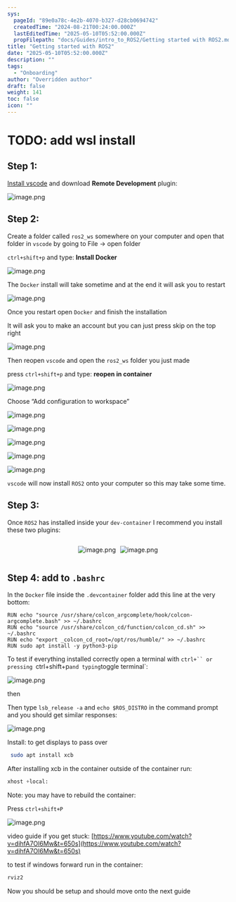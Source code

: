 ```yaml
---
sys:
  pageId: "89e0a78c-4e2b-4070-b327-d28cb0694742"
  createdTime: "2024-08-21T00:24:00.000Z"
  lastEditedTime: "2025-05-10T05:52:00.000Z"
  propFilepath: "docs/Guides/intro_to_ROS2/Getting started with ROS2.md"
title: "Getting started with ROS2"
date: "2025-05-10T05:52:00.000Z"
description: ""
tags:
  - "Onboarding"
author: "Overridden author"
draft: false
weight: 141
toc: false
icon: ""
---
```


# TODO: add wsl install

## Step 1:

[Install vscode](https://code.visualstudio.com/download) and download **Remote Development** plugin:

![image.png](https://prod-files-secure.s3.us-west-2.amazonaws.com/d518164a-d88e-44d1-a4ee-3adb3bd8bce0/efb52993-1881-4a40-b95e-6f020334f022/image.png?X-Amz-Algorithm=AWS4-HMAC-SHA256&X-Amz-Content-Sha256=UNSIGNED-PAYLOAD&X-Amz-Credential=ASIAZI2LB466RKVVVW5F%2F20250609%2Fus-west-2%2Fs3%2Faws4_request&X-Amz-Date=20250609T024452Z&X-Amz-Expires=3600&X-Amz-Security-Token=IQoJb3JpZ2luX2VjEML%2F%2F%2F%2F%2F%2F%2F%2F%2F%2FwEaCXVzLXdlc3QtMiJHMEUCIQDldsIBMr9TRj%2BpZommTh0a%2BkuVnL2vOe%2BVoOUqBZuaiQIgRYDemR3BDDwm978EYXm6Q1KbS9k5skdxaTmh7buYAH4qiAQImv%2F%2F%2F%2F%2F%2F%2F%2F%2F%2FARAAGgw2Mzc0MjMxODM4MDUiDEumKNL9Lar1vFqOlyrcA%2BjukhQtms75JfLZuZuRXZnYCIW0Wi0xClSdAiAJbYbHFBnD7DdR6Gc41yc2LU3iYfHdDz%2F9vOw09RI12IDuA4wyw%2FzOJJT5WN0x8gWuupByJCtg9kpe5WrHryhBRy4S8sy7WJECxeHscMtHechDdaLpUb9ZxU5uPxapl0kKMoFc6COkgBQEpw5mqLr60dEfhtP7b9TWXXGUhozSndwwRFy61L2girL%2F25R88p87TVwFUcd3DZfAeGi2wBj4qBUnxK%2BN3d%2BACm%2BKyNkyQDP3Sa7dtqn6en2qLPUQ%2FKb9hlllbchW8BnYTPbhOT2e2EtAGxCrm19UTifVZNStp%2FK3J5AsVkv29tVS1MHA0IioLDwehx6LfgZH%2FrVy4Bl3NSwtmcN%2Fn5BbcdGGvMsk4ppg2CCrXO24LtiIC7b6VOhjhdWpJES4sdXgAWNw%2B6f0b9T4jtMPdWkHQP971BdwdmbbJLfI5cME6zxF38F0sQnyoIq%2BAmU4terNSPGwFy9SJmXBgA8tTcg6UHMoTn85NXhip9p1ki8h73%2Fe%2BPac0xW9nhd04fBIwRoH86gsexW5HLrMnsXXlrWoTv4u80SLJGyDWqCVB7FbtutpTfm56Pq2zCrReCv5ByMU7dZ%2BVqlsMO3tmMIGOqUBZc1Atrgx8O40iuHfWuCXVXXTHALmaosPK9oqoKgPVfrhQkdpRFB3D3KLWqrvGffiyvxT6OyKmzqTceOfWkdk2i%2F7tnAQH4wI73EOZJPwIVikqvtGS7d5aA1FlC86nllk1kwFMwgZrWBKi1EnonMpJrt4wrgwkQ%2FdEgTz0lO3qMthM5jAM0XweIUwLPCI0D%2BIZKZd7toR1YUk5XqORgy4rOnBQLy%2F&X-Amz-Signature=368a7ab9bca68244dd14a8d78ad7cb1cbeca8c768cc3ed3e00219f60fd5a6dde&X-Amz-SignedHeaders=host&x-id=GetObject)

## Step 2:

Create a folder called `ros2_ws` somewhere on your computer and open that folder in `vscode` by going to File → open folder 

`ctrl+shift+p` and type: **Install Docker**

![image.png](https://prod-files-secure.s3.us-west-2.amazonaws.com/d518164a-d88e-44d1-a4ee-3adb3bd8bce0/2269dc0e-1cd5-47ff-bceb-c04ad9b2eab0/image.png?X-Amz-Algorithm=AWS4-HMAC-SHA256&X-Amz-Content-Sha256=UNSIGNED-PAYLOAD&X-Amz-Credential=ASIAZI2LB466RKVVVW5F%2F20250609%2Fus-west-2%2Fs3%2Faws4_request&X-Amz-Date=20250609T024451Z&X-Amz-Expires=3600&X-Amz-Security-Token=IQoJb3JpZ2luX2VjEML%2F%2F%2F%2F%2F%2F%2F%2F%2F%2FwEaCXVzLXdlc3QtMiJHMEUCIQDldsIBMr9TRj%2BpZommTh0a%2BkuVnL2vOe%2BVoOUqBZuaiQIgRYDemR3BDDwm978EYXm6Q1KbS9k5skdxaTmh7buYAH4qiAQImv%2F%2F%2F%2F%2F%2F%2F%2F%2F%2FARAAGgw2Mzc0MjMxODM4MDUiDEumKNL9Lar1vFqOlyrcA%2BjukhQtms75JfLZuZuRXZnYCIW0Wi0xClSdAiAJbYbHFBnD7DdR6Gc41yc2LU3iYfHdDz%2F9vOw09RI12IDuA4wyw%2FzOJJT5WN0x8gWuupByJCtg9kpe5WrHryhBRy4S8sy7WJECxeHscMtHechDdaLpUb9ZxU5uPxapl0kKMoFc6COkgBQEpw5mqLr60dEfhtP7b9TWXXGUhozSndwwRFy61L2girL%2F25R88p87TVwFUcd3DZfAeGi2wBj4qBUnxK%2BN3d%2BACm%2BKyNkyQDP3Sa7dtqn6en2qLPUQ%2FKb9hlllbchW8BnYTPbhOT2e2EtAGxCrm19UTifVZNStp%2FK3J5AsVkv29tVS1MHA0IioLDwehx6LfgZH%2FrVy4Bl3NSwtmcN%2Fn5BbcdGGvMsk4ppg2CCrXO24LtiIC7b6VOhjhdWpJES4sdXgAWNw%2B6f0b9T4jtMPdWkHQP971BdwdmbbJLfI5cME6zxF38F0sQnyoIq%2BAmU4terNSPGwFy9SJmXBgA8tTcg6UHMoTn85NXhip9p1ki8h73%2Fe%2BPac0xW9nhd04fBIwRoH86gsexW5HLrMnsXXlrWoTv4u80SLJGyDWqCVB7FbtutpTfm56Pq2zCrReCv5ByMU7dZ%2BVqlsMO3tmMIGOqUBZc1Atrgx8O40iuHfWuCXVXXTHALmaosPK9oqoKgPVfrhQkdpRFB3D3KLWqrvGffiyvxT6OyKmzqTceOfWkdk2i%2F7tnAQH4wI73EOZJPwIVikqvtGS7d5aA1FlC86nllk1kwFMwgZrWBKi1EnonMpJrt4wrgwkQ%2FdEgTz0lO3qMthM5jAM0XweIUwLPCI0D%2BIZKZd7toR1YUk5XqORgy4rOnBQLy%2F&X-Amz-Signature=ef667a8405d5bc770842ad79004dd14a9e405dfb546155a0d818fdf785392923&X-Amz-SignedHeaders=host&x-id=GetObject)

The `Docker` install will take sometime and at the end it will ask you to restart

![image.png](https://prod-files-secure.s3.us-west-2.amazonaws.com/d518164a-d88e-44d1-a4ee-3adb3bd8bce0/ed233f78-be33-4b1f-b89c-9c346c0e961e/image.png?X-Amz-Algorithm=AWS4-HMAC-SHA256&X-Amz-Content-Sha256=UNSIGNED-PAYLOAD&X-Amz-Credential=ASIAZI2LB466RKVVVW5F%2F20250609%2Fus-west-2%2Fs3%2Faws4_request&X-Amz-Date=20250609T024451Z&X-Amz-Expires=3600&X-Amz-Security-Token=IQoJb3JpZ2luX2VjEML%2F%2F%2F%2F%2F%2F%2F%2F%2F%2FwEaCXVzLXdlc3QtMiJHMEUCIQDldsIBMr9TRj%2BpZommTh0a%2BkuVnL2vOe%2BVoOUqBZuaiQIgRYDemR3BDDwm978EYXm6Q1KbS9k5skdxaTmh7buYAH4qiAQImv%2F%2F%2F%2F%2F%2F%2F%2F%2F%2FARAAGgw2Mzc0MjMxODM4MDUiDEumKNL9Lar1vFqOlyrcA%2BjukhQtms75JfLZuZuRXZnYCIW0Wi0xClSdAiAJbYbHFBnD7DdR6Gc41yc2LU3iYfHdDz%2F9vOw09RI12IDuA4wyw%2FzOJJT5WN0x8gWuupByJCtg9kpe5WrHryhBRy4S8sy7WJECxeHscMtHechDdaLpUb9ZxU5uPxapl0kKMoFc6COkgBQEpw5mqLr60dEfhtP7b9TWXXGUhozSndwwRFy61L2girL%2F25R88p87TVwFUcd3DZfAeGi2wBj4qBUnxK%2BN3d%2BACm%2BKyNkyQDP3Sa7dtqn6en2qLPUQ%2FKb9hlllbchW8BnYTPbhOT2e2EtAGxCrm19UTifVZNStp%2FK3J5AsVkv29tVS1MHA0IioLDwehx6LfgZH%2FrVy4Bl3NSwtmcN%2Fn5BbcdGGvMsk4ppg2CCrXO24LtiIC7b6VOhjhdWpJES4sdXgAWNw%2B6f0b9T4jtMPdWkHQP971BdwdmbbJLfI5cME6zxF38F0sQnyoIq%2BAmU4terNSPGwFy9SJmXBgA8tTcg6UHMoTn85NXhip9p1ki8h73%2Fe%2BPac0xW9nhd04fBIwRoH86gsexW5HLrMnsXXlrWoTv4u80SLJGyDWqCVB7FbtutpTfm56Pq2zCrReCv5ByMU7dZ%2BVqlsMO3tmMIGOqUBZc1Atrgx8O40iuHfWuCXVXXTHALmaosPK9oqoKgPVfrhQkdpRFB3D3KLWqrvGffiyvxT6OyKmzqTceOfWkdk2i%2F7tnAQH4wI73EOZJPwIVikqvtGS7d5aA1FlC86nllk1kwFMwgZrWBKi1EnonMpJrt4wrgwkQ%2FdEgTz0lO3qMthM5jAM0XweIUwLPCI0D%2BIZKZd7toR1YUk5XqORgy4rOnBQLy%2F&X-Amz-Signature=e0028fd91e18a7bd149a02ac73aae65073848785e578a237eadc699697d5973b&X-Amz-SignedHeaders=host&x-id=GetObject)

Once you restart open `Docker` and finish the installation

It will ask you to make an account but you can just press skip on the top right

![image.png](https://prod-files-secure.s3.us-west-2.amazonaws.com/d518164a-d88e-44d1-a4ee-3adb3bd8bce0/21010ad9-1659-4fd9-9f59-9932a09b2a3d/image.png?X-Amz-Algorithm=AWS4-HMAC-SHA256&X-Amz-Content-Sha256=UNSIGNED-PAYLOAD&X-Amz-Credential=ASIAZI2LB466RKVVVW5F%2F20250609%2Fus-west-2%2Fs3%2Faws4_request&X-Amz-Date=20250609T024451Z&X-Amz-Expires=3600&X-Amz-Security-Token=IQoJb3JpZ2luX2VjEML%2F%2F%2F%2F%2F%2F%2F%2F%2F%2FwEaCXVzLXdlc3QtMiJHMEUCIQDldsIBMr9TRj%2BpZommTh0a%2BkuVnL2vOe%2BVoOUqBZuaiQIgRYDemR3BDDwm978EYXm6Q1KbS9k5skdxaTmh7buYAH4qiAQImv%2F%2F%2F%2F%2F%2F%2F%2F%2F%2FARAAGgw2Mzc0MjMxODM4MDUiDEumKNL9Lar1vFqOlyrcA%2BjukhQtms75JfLZuZuRXZnYCIW0Wi0xClSdAiAJbYbHFBnD7DdR6Gc41yc2LU3iYfHdDz%2F9vOw09RI12IDuA4wyw%2FzOJJT5WN0x8gWuupByJCtg9kpe5WrHryhBRy4S8sy7WJECxeHscMtHechDdaLpUb9ZxU5uPxapl0kKMoFc6COkgBQEpw5mqLr60dEfhtP7b9TWXXGUhozSndwwRFy61L2girL%2F25R88p87TVwFUcd3DZfAeGi2wBj4qBUnxK%2BN3d%2BACm%2BKyNkyQDP3Sa7dtqn6en2qLPUQ%2FKb9hlllbchW8BnYTPbhOT2e2EtAGxCrm19UTifVZNStp%2FK3J5AsVkv29tVS1MHA0IioLDwehx6LfgZH%2FrVy4Bl3NSwtmcN%2Fn5BbcdGGvMsk4ppg2CCrXO24LtiIC7b6VOhjhdWpJES4sdXgAWNw%2B6f0b9T4jtMPdWkHQP971BdwdmbbJLfI5cME6zxF38F0sQnyoIq%2BAmU4terNSPGwFy9SJmXBgA8tTcg6UHMoTn85NXhip9p1ki8h73%2Fe%2BPac0xW9nhd04fBIwRoH86gsexW5HLrMnsXXlrWoTv4u80SLJGyDWqCVB7FbtutpTfm56Pq2zCrReCv5ByMU7dZ%2BVqlsMO3tmMIGOqUBZc1Atrgx8O40iuHfWuCXVXXTHALmaosPK9oqoKgPVfrhQkdpRFB3D3KLWqrvGffiyvxT6OyKmzqTceOfWkdk2i%2F7tnAQH4wI73EOZJPwIVikqvtGS7d5aA1FlC86nllk1kwFMwgZrWBKi1EnonMpJrt4wrgwkQ%2FdEgTz0lO3qMthM5jAM0XweIUwLPCI0D%2BIZKZd7toR1YUk5XqORgy4rOnBQLy%2F&X-Amz-Signature=3ace4ae600ab9cc68f9fc9a232859add524ea0f4351c00fe04ce6101004b2b06&X-Amz-SignedHeaders=host&x-id=GetObject)

Then reopen `vscode` and open the `ros2_ws` folder you just made

press `ctrl+shift+p` and type: **reopen in container**

![image.png](https://prod-files-secure.s3.us-west-2.amazonaws.com/d518164a-d88e-44d1-a4ee-3adb3bd8bce0/4e93b8c2-41ad-488c-8095-c74205196118/image.png?X-Amz-Algorithm=AWS4-HMAC-SHA256&X-Amz-Content-Sha256=UNSIGNED-PAYLOAD&X-Amz-Credential=ASIAZI2LB466RKVVVW5F%2F20250609%2Fus-west-2%2Fs3%2Faws4_request&X-Amz-Date=20250609T024451Z&X-Amz-Expires=3600&X-Amz-Security-Token=IQoJb3JpZ2luX2VjEML%2F%2F%2F%2F%2F%2F%2F%2F%2F%2FwEaCXVzLXdlc3QtMiJHMEUCIQDldsIBMr9TRj%2BpZommTh0a%2BkuVnL2vOe%2BVoOUqBZuaiQIgRYDemR3BDDwm978EYXm6Q1KbS9k5skdxaTmh7buYAH4qiAQImv%2F%2F%2F%2F%2F%2F%2F%2F%2F%2FARAAGgw2Mzc0MjMxODM4MDUiDEumKNL9Lar1vFqOlyrcA%2BjukhQtms75JfLZuZuRXZnYCIW0Wi0xClSdAiAJbYbHFBnD7DdR6Gc41yc2LU3iYfHdDz%2F9vOw09RI12IDuA4wyw%2FzOJJT5WN0x8gWuupByJCtg9kpe5WrHryhBRy4S8sy7WJECxeHscMtHechDdaLpUb9ZxU5uPxapl0kKMoFc6COkgBQEpw5mqLr60dEfhtP7b9TWXXGUhozSndwwRFy61L2girL%2F25R88p87TVwFUcd3DZfAeGi2wBj4qBUnxK%2BN3d%2BACm%2BKyNkyQDP3Sa7dtqn6en2qLPUQ%2FKb9hlllbchW8BnYTPbhOT2e2EtAGxCrm19UTifVZNStp%2FK3J5AsVkv29tVS1MHA0IioLDwehx6LfgZH%2FrVy4Bl3NSwtmcN%2Fn5BbcdGGvMsk4ppg2CCrXO24LtiIC7b6VOhjhdWpJES4sdXgAWNw%2B6f0b9T4jtMPdWkHQP971BdwdmbbJLfI5cME6zxF38F0sQnyoIq%2BAmU4terNSPGwFy9SJmXBgA8tTcg6UHMoTn85NXhip9p1ki8h73%2Fe%2BPac0xW9nhd04fBIwRoH86gsexW5HLrMnsXXlrWoTv4u80SLJGyDWqCVB7FbtutpTfm56Pq2zCrReCv5ByMU7dZ%2BVqlsMO3tmMIGOqUBZc1Atrgx8O40iuHfWuCXVXXTHALmaosPK9oqoKgPVfrhQkdpRFB3D3KLWqrvGffiyvxT6OyKmzqTceOfWkdk2i%2F7tnAQH4wI73EOZJPwIVikqvtGS7d5aA1FlC86nllk1kwFMwgZrWBKi1EnonMpJrt4wrgwkQ%2FdEgTz0lO3qMthM5jAM0XweIUwLPCI0D%2BIZKZd7toR1YUk5XqORgy4rOnBQLy%2F&X-Amz-Signature=31ec4831694408b3de6c8ac34a7db1dd521dcf2fdd33f991cc7f56c17ae27c01&X-Amz-SignedHeaders=host&x-id=GetObject)

Choose “Add configuration to workspace”

![image.png](https://prod-files-secure.s3.us-west-2.amazonaws.com/d518164a-d88e-44d1-a4ee-3adb3bd8bce0/9560b282-5060-4989-ba37-97e7b2c22476/image.png?X-Amz-Algorithm=AWS4-HMAC-SHA256&X-Amz-Content-Sha256=UNSIGNED-PAYLOAD&X-Amz-Credential=ASIAZI2LB466RKVVVW5F%2F20250609%2Fus-west-2%2Fs3%2Faws4_request&X-Amz-Date=20250609T024451Z&X-Amz-Expires=3600&X-Amz-Security-Token=IQoJb3JpZ2luX2VjEML%2F%2F%2F%2F%2F%2F%2F%2F%2F%2FwEaCXVzLXdlc3QtMiJHMEUCIQDldsIBMr9TRj%2BpZommTh0a%2BkuVnL2vOe%2BVoOUqBZuaiQIgRYDemR3BDDwm978EYXm6Q1KbS9k5skdxaTmh7buYAH4qiAQImv%2F%2F%2F%2F%2F%2F%2F%2F%2F%2FARAAGgw2Mzc0MjMxODM4MDUiDEumKNL9Lar1vFqOlyrcA%2BjukhQtms75JfLZuZuRXZnYCIW0Wi0xClSdAiAJbYbHFBnD7DdR6Gc41yc2LU3iYfHdDz%2F9vOw09RI12IDuA4wyw%2FzOJJT5WN0x8gWuupByJCtg9kpe5WrHryhBRy4S8sy7WJECxeHscMtHechDdaLpUb9ZxU5uPxapl0kKMoFc6COkgBQEpw5mqLr60dEfhtP7b9TWXXGUhozSndwwRFy61L2girL%2F25R88p87TVwFUcd3DZfAeGi2wBj4qBUnxK%2BN3d%2BACm%2BKyNkyQDP3Sa7dtqn6en2qLPUQ%2FKb9hlllbchW8BnYTPbhOT2e2EtAGxCrm19UTifVZNStp%2FK3J5AsVkv29tVS1MHA0IioLDwehx6LfgZH%2FrVy4Bl3NSwtmcN%2Fn5BbcdGGvMsk4ppg2CCrXO24LtiIC7b6VOhjhdWpJES4sdXgAWNw%2B6f0b9T4jtMPdWkHQP971BdwdmbbJLfI5cME6zxF38F0sQnyoIq%2BAmU4terNSPGwFy9SJmXBgA8tTcg6UHMoTn85NXhip9p1ki8h73%2Fe%2BPac0xW9nhd04fBIwRoH86gsexW5HLrMnsXXlrWoTv4u80SLJGyDWqCVB7FbtutpTfm56Pq2zCrReCv5ByMU7dZ%2BVqlsMO3tmMIGOqUBZc1Atrgx8O40iuHfWuCXVXXTHALmaosPK9oqoKgPVfrhQkdpRFB3D3KLWqrvGffiyvxT6OyKmzqTceOfWkdk2i%2F7tnAQH4wI73EOZJPwIVikqvtGS7d5aA1FlC86nllk1kwFMwgZrWBKi1EnonMpJrt4wrgwkQ%2FdEgTz0lO3qMthM5jAM0XweIUwLPCI0D%2BIZKZd7toR1YUk5XqORgy4rOnBQLy%2F&X-Amz-Signature=b384330315050f8dc5b36233b37876db8d15383371960b0aec225ad2e9fdc7e2&X-Amz-SignedHeaders=host&x-id=GetObject)

![image.png](https://prod-files-secure.s3.us-west-2.amazonaws.com/d518164a-d88e-44d1-a4ee-3adb3bd8bce0/2ee63f81-886b-48e8-a553-dc6e5eac99e4/image.png?X-Amz-Algorithm=AWS4-HMAC-SHA256&X-Amz-Content-Sha256=UNSIGNED-PAYLOAD&X-Amz-Credential=ASIAZI2LB466RKVVVW5F%2F20250609%2Fus-west-2%2Fs3%2Faws4_request&X-Amz-Date=20250609T024452Z&X-Amz-Expires=3600&X-Amz-Security-Token=IQoJb3JpZ2luX2VjEML%2F%2F%2F%2F%2F%2F%2F%2F%2F%2FwEaCXVzLXdlc3QtMiJHMEUCIQDldsIBMr9TRj%2BpZommTh0a%2BkuVnL2vOe%2BVoOUqBZuaiQIgRYDemR3BDDwm978EYXm6Q1KbS9k5skdxaTmh7buYAH4qiAQImv%2F%2F%2F%2F%2F%2F%2F%2F%2F%2FARAAGgw2Mzc0MjMxODM4MDUiDEumKNL9Lar1vFqOlyrcA%2BjukhQtms75JfLZuZuRXZnYCIW0Wi0xClSdAiAJbYbHFBnD7DdR6Gc41yc2LU3iYfHdDz%2F9vOw09RI12IDuA4wyw%2FzOJJT5WN0x8gWuupByJCtg9kpe5WrHryhBRy4S8sy7WJECxeHscMtHechDdaLpUb9ZxU5uPxapl0kKMoFc6COkgBQEpw5mqLr60dEfhtP7b9TWXXGUhozSndwwRFy61L2girL%2F25R88p87TVwFUcd3DZfAeGi2wBj4qBUnxK%2BN3d%2BACm%2BKyNkyQDP3Sa7dtqn6en2qLPUQ%2FKb9hlllbchW8BnYTPbhOT2e2EtAGxCrm19UTifVZNStp%2FK3J5AsVkv29tVS1MHA0IioLDwehx6LfgZH%2FrVy4Bl3NSwtmcN%2Fn5BbcdGGvMsk4ppg2CCrXO24LtiIC7b6VOhjhdWpJES4sdXgAWNw%2B6f0b9T4jtMPdWkHQP971BdwdmbbJLfI5cME6zxF38F0sQnyoIq%2BAmU4terNSPGwFy9SJmXBgA8tTcg6UHMoTn85NXhip9p1ki8h73%2Fe%2BPac0xW9nhd04fBIwRoH86gsexW5HLrMnsXXlrWoTv4u80SLJGyDWqCVB7FbtutpTfm56Pq2zCrReCv5ByMU7dZ%2BVqlsMO3tmMIGOqUBZc1Atrgx8O40iuHfWuCXVXXTHALmaosPK9oqoKgPVfrhQkdpRFB3D3KLWqrvGffiyvxT6OyKmzqTceOfWkdk2i%2F7tnAQH4wI73EOZJPwIVikqvtGS7d5aA1FlC86nllk1kwFMwgZrWBKi1EnonMpJrt4wrgwkQ%2FdEgTz0lO3qMthM5jAM0XweIUwLPCI0D%2BIZKZd7toR1YUk5XqORgy4rOnBQLy%2F&X-Amz-Signature=804c65787690c6b2a0ca3f8bfb31c009f6d02e5591a9601a0a01740c821724c3&X-Amz-SignedHeaders=host&x-id=GetObject)

![image.png](https://prod-files-secure.s3.us-west-2.amazonaws.com/d518164a-d88e-44d1-a4ee-3adb3bd8bce0/ae1580b2-b048-407e-aed9-b584224a7a04/image.png?X-Amz-Algorithm=AWS4-HMAC-SHA256&X-Amz-Content-Sha256=UNSIGNED-PAYLOAD&X-Amz-Credential=ASIAZI2LB466RKVVVW5F%2F20250609%2Fus-west-2%2Fs3%2Faws4_request&X-Amz-Date=20250609T024451Z&X-Amz-Expires=3600&X-Amz-Security-Token=IQoJb3JpZ2luX2VjEML%2F%2F%2F%2F%2F%2F%2F%2F%2F%2FwEaCXVzLXdlc3QtMiJHMEUCIQDldsIBMr9TRj%2BpZommTh0a%2BkuVnL2vOe%2BVoOUqBZuaiQIgRYDemR3BDDwm978EYXm6Q1KbS9k5skdxaTmh7buYAH4qiAQImv%2F%2F%2F%2F%2F%2F%2F%2F%2F%2FARAAGgw2Mzc0MjMxODM4MDUiDEumKNL9Lar1vFqOlyrcA%2BjukhQtms75JfLZuZuRXZnYCIW0Wi0xClSdAiAJbYbHFBnD7DdR6Gc41yc2LU3iYfHdDz%2F9vOw09RI12IDuA4wyw%2FzOJJT5WN0x8gWuupByJCtg9kpe5WrHryhBRy4S8sy7WJECxeHscMtHechDdaLpUb9ZxU5uPxapl0kKMoFc6COkgBQEpw5mqLr60dEfhtP7b9TWXXGUhozSndwwRFy61L2girL%2F25R88p87TVwFUcd3DZfAeGi2wBj4qBUnxK%2BN3d%2BACm%2BKyNkyQDP3Sa7dtqn6en2qLPUQ%2FKb9hlllbchW8BnYTPbhOT2e2EtAGxCrm19UTifVZNStp%2FK3J5AsVkv29tVS1MHA0IioLDwehx6LfgZH%2FrVy4Bl3NSwtmcN%2Fn5BbcdGGvMsk4ppg2CCrXO24LtiIC7b6VOhjhdWpJES4sdXgAWNw%2B6f0b9T4jtMPdWkHQP971BdwdmbbJLfI5cME6zxF38F0sQnyoIq%2BAmU4terNSPGwFy9SJmXBgA8tTcg6UHMoTn85NXhip9p1ki8h73%2Fe%2BPac0xW9nhd04fBIwRoH86gsexW5HLrMnsXXlrWoTv4u80SLJGyDWqCVB7FbtutpTfm56Pq2zCrReCv5ByMU7dZ%2BVqlsMO3tmMIGOqUBZc1Atrgx8O40iuHfWuCXVXXTHALmaosPK9oqoKgPVfrhQkdpRFB3D3KLWqrvGffiyvxT6OyKmzqTceOfWkdk2i%2F7tnAQH4wI73EOZJPwIVikqvtGS7d5aA1FlC86nllk1kwFMwgZrWBKi1EnonMpJrt4wrgwkQ%2FdEgTz0lO3qMthM5jAM0XweIUwLPCI0D%2BIZKZd7toR1YUk5XqORgy4rOnBQLy%2F&X-Amz-Signature=e7a5809d838d63e87c7eba74c32d078a6896a5c8c5477df89d02ecbd4014d118&X-Amz-SignedHeaders=host&x-id=GetObject)

![image.png](https://prod-files-secure.s3.us-west-2.amazonaws.com/d518164a-d88e-44d1-a4ee-3adb3bd8bce0/53255b28-f75e-430f-b9e3-c0ac8577e42b/image.png?X-Amz-Algorithm=AWS4-HMAC-SHA256&X-Amz-Content-Sha256=UNSIGNED-PAYLOAD&X-Amz-Credential=ASIAZI2LB466RKVVVW5F%2F20250609%2Fus-west-2%2Fs3%2Faws4_request&X-Amz-Date=20250609T024451Z&X-Amz-Expires=3600&X-Amz-Security-Token=IQoJb3JpZ2luX2VjEML%2F%2F%2F%2F%2F%2F%2F%2F%2F%2FwEaCXVzLXdlc3QtMiJHMEUCIQDldsIBMr9TRj%2BpZommTh0a%2BkuVnL2vOe%2BVoOUqBZuaiQIgRYDemR3BDDwm978EYXm6Q1KbS9k5skdxaTmh7buYAH4qiAQImv%2F%2F%2F%2F%2F%2F%2F%2F%2F%2FARAAGgw2Mzc0MjMxODM4MDUiDEumKNL9Lar1vFqOlyrcA%2BjukhQtms75JfLZuZuRXZnYCIW0Wi0xClSdAiAJbYbHFBnD7DdR6Gc41yc2LU3iYfHdDz%2F9vOw09RI12IDuA4wyw%2FzOJJT5WN0x8gWuupByJCtg9kpe5WrHryhBRy4S8sy7WJECxeHscMtHechDdaLpUb9ZxU5uPxapl0kKMoFc6COkgBQEpw5mqLr60dEfhtP7b9TWXXGUhozSndwwRFy61L2girL%2F25R88p87TVwFUcd3DZfAeGi2wBj4qBUnxK%2BN3d%2BACm%2BKyNkyQDP3Sa7dtqn6en2qLPUQ%2FKb9hlllbchW8BnYTPbhOT2e2EtAGxCrm19UTifVZNStp%2FK3J5AsVkv29tVS1MHA0IioLDwehx6LfgZH%2FrVy4Bl3NSwtmcN%2Fn5BbcdGGvMsk4ppg2CCrXO24LtiIC7b6VOhjhdWpJES4sdXgAWNw%2B6f0b9T4jtMPdWkHQP971BdwdmbbJLfI5cME6zxF38F0sQnyoIq%2BAmU4terNSPGwFy9SJmXBgA8tTcg6UHMoTn85NXhip9p1ki8h73%2Fe%2BPac0xW9nhd04fBIwRoH86gsexW5HLrMnsXXlrWoTv4u80SLJGyDWqCVB7FbtutpTfm56Pq2zCrReCv5ByMU7dZ%2BVqlsMO3tmMIGOqUBZc1Atrgx8O40iuHfWuCXVXXTHALmaosPK9oqoKgPVfrhQkdpRFB3D3KLWqrvGffiyvxT6OyKmzqTceOfWkdk2i%2F7tnAQH4wI73EOZJPwIVikqvtGS7d5aA1FlC86nllk1kwFMwgZrWBKi1EnonMpJrt4wrgwkQ%2FdEgTz0lO3qMthM5jAM0XweIUwLPCI0D%2BIZKZd7toR1YUk5XqORgy4rOnBQLy%2F&X-Amz-Signature=0836985e00d2e9b7d39f12747eb5383ef8c1a4a74ef86e959760a9febd8b4a6d&X-Amz-SignedHeaders=host&x-id=GetObject)

![image.png](https://prod-files-secure.s3.us-west-2.amazonaws.com/d518164a-d88e-44d1-a4ee-3adb3bd8bce0/7c562767-5af9-4ffb-97d1-327bcdf4ee00/image.png?X-Amz-Algorithm=AWS4-HMAC-SHA256&X-Amz-Content-Sha256=UNSIGNED-PAYLOAD&X-Amz-Credential=ASIAZI2LB466RKVVVW5F%2F20250609%2Fus-west-2%2Fs3%2Faws4_request&X-Amz-Date=20250609T024451Z&X-Amz-Expires=3600&X-Amz-Security-Token=IQoJb3JpZ2luX2VjEML%2F%2F%2F%2F%2F%2F%2F%2F%2F%2FwEaCXVzLXdlc3QtMiJHMEUCIQDldsIBMr9TRj%2BpZommTh0a%2BkuVnL2vOe%2BVoOUqBZuaiQIgRYDemR3BDDwm978EYXm6Q1KbS9k5skdxaTmh7buYAH4qiAQImv%2F%2F%2F%2F%2F%2F%2F%2F%2F%2FARAAGgw2Mzc0MjMxODM4MDUiDEumKNL9Lar1vFqOlyrcA%2BjukhQtms75JfLZuZuRXZnYCIW0Wi0xClSdAiAJbYbHFBnD7DdR6Gc41yc2LU3iYfHdDz%2F9vOw09RI12IDuA4wyw%2FzOJJT5WN0x8gWuupByJCtg9kpe5WrHryhBRy4S8sy7WJECxeHscMtHechDdaLpUb9ZxU5uPxapl0kKMoFc6COkgBQEpw5mqLr60dEfhtP7b9TWXXGUhozSndwwRFy61L2girL%2F25R88p87TVwFUcd3DZfAeGi2wBj4qBUnxK%2BN3d%2BACm%2BKyNkyQDP3Sa7dtqn6en2qLPUQ%2FKb9hlllbchW8BnYTPbhOT2e2EtAGxCrm19UTifVZNStp%2FK3J5AsVkv29tVS1MHA0IioLDwehx6LfgZH%2FrVy4Bl3NSwtmcN%2Fn5BbcdGGvMsk4ppg2CCrXO24LtiIC7b6VOhjhdWpJES4sdXgAWNw%2B6f0b9T4jtMPdWkHQP971BdwdmbbJLfI5cME6zxF38F0sQnyoIq%2BAmU4terNSPGwFy9SJmXBgA8tTcg6UHMoTn85NXhip9p1ki8h73%2Fe%2BPac0xW9nhd04fBIwRoH86gsexW5HLrMnsXXlrWoTv4u80SLJGyDWqCVB7FbtutpTfm56Pq2zCrReCv5ByMU7dZ%2BVqlsMO3tmMIGOqUBZc1Atrgx8O40iuHfWuCXVXXTHALmaosPK9oqoKgPVfrhQkdpRFB3D3KLWqrvGffiyvxT6OyKmzqTceOfWkdk2i%2F7tnAQH4wI73EOZJPwIVikqvtGS7d5aA1FlC86nllk1kwFMwgZrWBKi1EnonMpJrt4wrgwkQ%2FdEgTz0lO3qMthM5jAM0XweIUwLPCI0D%2BIZKZd7toR1YUk5XqORgy4rOnBQLy%2F&X-Amz-Signature=5f063208a24182f24d5dd10617ef962c42736fbd5c94aff6f320a0545d5881b9&X-Amz-SignedHeaders=host&x-id=GetObject)

`vscode` will now install `ROS2` onto your computer so this may take some time.

## Step 3:

Once `ROS2` has installed inside your `dev-container` I recommend you install these two plugins:

<div style="display: flex;flex-direction: row; column-gap:10px; max-width: 630px;justify-content: center;">
<div>

![image.png](https://prod-files-secure.s3.us-west-2.amazonaws.com/d518164a-d88e-44d1-a4ee-3adb3bd8bce0/3fc3d550-5a54-4ba1-ba6b-faa01cdb7369/image.png?X-Amz-Algorithm=AWS4-HMAC-SHA256&X-Amz-Content-Sha256=UNSIGNED-PAYLOAD&X-Amz-Credential=ASIAZI2LB466RLGHS6CQ%2F20250609%2Fus-west-2%2Fs3%2Faws4_request&X-Amz-Date=20250609T024453Z&X-Amz-Expires=3600&X-Amz-Security-Token=IQoJb3JpZ2luX2VjEML%2F%2F%2F%2F%2F%2F%2F%2F%2F%2FwEaCXVzLXdlc3QtMiJIMEYCIQDAYYjLXAIag17EbO1pv%2BnwggQCa7hEsvJ%2BU%2BWZPyTD1AIhAIL6ovCR2i8nn4j6nLTu%2FsMaLIPTu3B%2B3H%2BGgiykRYEvKogECJr%2F%2F%2F%2F%2F%2F%2F%2F%2F%2FwEQABoMNjM3NDIzMTgzODA1Igw8GuOQnTGIQLpUodgq3AP1FYJp8qMeGKy9H7OAtO9cDaMF3mA39C3v%2BLIP0CUpszADUrVLHKJEtLz4wVh5efrzaM5bQhK4lMjoF1pxyAfWV0%2B%2FfkcjHR1yiaQy0u5H6RoX7iYtum3RQrfwfUImj8wqbv%2FKkSpeghUmOlc2Vjn%2B32%2BTZoxePQRahePn4OD17vT4CZ25vq7T8IR6%2BVENGeOH9Ecl861jccIgfo90XbQBV8hkbvKWwEmML4Q9d6LN1S2zDSjvtaBiOIl3S%2BzxrCIoLUQPCFAlL%2FYl0YAcFkQntQLGcmaOayNZPOBUe8ICZprrC9u%2Br1%2FLLmhN67aDWxCFMSbCMtlnsOm6b7qeZLefOElzZVeKJ0sMAZWNd9fPNtfsaoLI9b6LurcR2v6wXrwZfWDDtz697PRJODE8OX%2BOOVsrltNiLTyA8mIkQ7gviRLxG4lSYmvZXwme55BswNZa5z8LrtauLJ2%2BIlSZsYx6pB8SdP05w2L9rZs50VacniNCkwu8EXeIjzdXttlVsiDR%2Fk7p%2FxYNj3zWvoLP9eH6n5KQHUIWGl%2Fpl0DfbjkMdYMBUGdgML4HbYk744NPXsMsQ8gZQFhihPxkneLOffZ6eprkH%2BHxrpy0xZ53iECfJCky%2FGMKp8jyVyoQhDCe7pjCBjqkAUbfbbRh0nQ7ugKDJyZLZiPty70tAMcBBzo29rf20zYEke2D5FoVqO4cbBxddUSbCLKoVJKJQwmbgyCLrC%2FzDaYK1%2FKpJuCmsAqND5uQVeY%2BsOxC%2BB8k8LFrhFBa07qq%2BvCblzjJAesVT%2BrXkl2F%2FL6kNyo3BiDgXIAkNY98wlzDNjU9AJD95xu1g6gCuD85HM0gADbr5PX2AZppWxXJRI%2BuXI%2Fj&X-Amz-Signature=5f691264ba5706c01c8889fb1ae314458bc3c3b6729bf9a48b54e070b0208326&X-Amz-SignedHeaders=host&x-id=GetObject)

</div>
<div>

![image.png](https://prod-files-secure.s3.us-west-2.amazonaws.com/d518164a-d88e-44d1-a4ee-3adb3bd8bce0/d994cc66-13c2-4093-a5a3-f84cf4601a82/image.png?X-Amz-Algorithm=AWS4-HMAC-SHA256&X-Amz-Content-Sha256=UNSIGNED-PAYLOAD&X-Amz-Credential=ASIAZI2LB466XTKZEZHM%2F20250609%2Fus-west-2%2Fs3%2Faws4_request&X-Amz-Date=20250609T024455Z&X-Amz-Expires=3600&X-Amz-Security-Token=IQoJb3JpZ2luX2VjEML%2F%2F%2F%2F%2F%2F%2F%2F%2F%2FwEaCXVzLXdlc3QtMiJHMEUCIQD9TOWAkWZygwtlKI6x1w20OAmGZxQ%2BZyL5QAHacxsmhQIgBLVfDtkb9nCuEsorfm2OrHy%2FmqwCIwZm6y9RwGE0r6YqiAQImv%2F%2F%2F%2F%2F%2F%2F%2F%2F%2FARAAGgw2Mzc0MjMxODM4MDUiDB%2BhAyUhkr0AYcz8bCrcA5WtfuQJwKJo546iSTQItRroVfET2QboIaQxEpdPmzymW4OCzeFjMDiiPs5V32dGIf3OT%2B4xMev3oMlAwmI9Qw51TD8IMsLTD7btE6Bl9eZgV9zseP2ixegA%2Flz1OGMTRw%2BjN9WcgadPNZDGspEPmUHhyoNxgr0WaA%2Bjq2Vaz9ny6khe4%2BjEeO2HIhqRNyQ6fY326gGoBrUsPbjkFS0deua59jwgVqiyXxMPyZpoH1I7eCvPJiY%2Bg%2FR6Q3qEzBVqnS37Q%2B7f7Cjff0RsIrve1KOhq86IljxFkX7OrusFFlpEHH%2BCVTD2FcOKgxevGmI8oFC%2BxItAl0BDS%2F7a%2FSgSMOeQkUYVRS%2Ff56URWHs%2FVODF7QkW8Bsrwk%2FYe648KdSza1r7zr9P0XdCr0RBZCvnpHctOalwjC7Ua5gC39BXlwehie34JVWIfg99HY%2BIWvjTc7wN9TI567Dk0keh6XlFaef3GmHuoVZf0lHtQICr1hV90jJTybfhy90usk2jkstwSjxazip%2FwRXYL3eUHgr3hmgvuaK0aKYUzEjCP18suaZMrnF3MUhqHoh9cbCqQ%2FCE0N2VcGCTSyPnodBqiGFmgwdHhPkrOVF5%2BeuUejR9CjcHyEwG8gZ%2FPd2oXQlLMPntmMIGOqUBG6QWROxCpqokzraN2m1gyS2WskII79M2GvS0K12DniZamrxIerssYfC2ATk0B1opXvtYS2IdGBGSl6ig2B0aUQ4oTgI4N0jQ2cXvKeu%2FkOfXNBfYtb9wIXg79EUwcgEOUktZW1FkzfS8JfvS%2BDoAfJMQEmovu4XbcSkR9cgolKwIsmUcHbympA%2FC9Q74rLQzC9la%2FWtNn%2F1ug7nix7jrdCIfgqbn&X-Amz-Signature=d62246398867065ce8bc85fa752b0f3aed424477185881c6e5544b025603a405&X-Amz-SignedHeaders=host&x-id=GetObject)

</div>
</div>

## Step 4: add to `.bashrc`

In the `Docker` file inside the `.devcontainer` folder add this line at the very bottom: 

```docker
RUN echo "source /usr/share/colcon_argcomplete/hook/colcon-argcomplete.bash" >> ~/.bashrc
RUN echo "source /usr/share/colcon_cd/function/colcon_cd.sh" >> ~/.bashrc
RUN echo "export _colcon_cd_root=/opt/ros/humble/" >> ~/.bashrc
RUN sudo apt install -y python3-pip 
```

To test if everything installed correctly open a terminal with `ctrl+`` or pressing `ctrl+shift+p` and typing `toggle terminal`:

![image.png](https://prod-files-secure.s3.us-west-2.amazonaws.com/d518164a-d88e-44d1-a4ee-3adb3bd8bce0/6a4943d8-b04e-4c02-9a58-775f3384d1a5/image.png?X-Amz-Algorithm=AWS4-HMAC-SHA256&X-Amz-Content-Sha256=UNSIGNED-PAYLOAD&X-Amz-Credential=ASIAZI2LB466RKVVVW5F%2F20250609%2Fus-west-2%2Fs3%2Faws4_request&X-Amz-Date=20250609T024451Z&X-Amz-Expires=3600&X-Amz-Security-Token=IQoJb3JpZ2luX2VjEML%2F%2F%2F%2F%2F%2F%2F%2F%2F%2FwEaCXVzLXdlc3QtMiJHMEUCIQDldsIBMr9TRj%2BpZommTh0a%2BkuVnL2vOe%2BVoOUqBZuaiQIgRYDemR3BDDwm978EYXm6Q1KbS9k5skdxaTmh7buYAH4qiAQImv%2F%2F%2F%2F%2F%2F%2F%2F%2F%2FARAAGgw2Mzc0MjMxODM4MDUiDEumKNL9Lar1vFqOlyrcA%2BjukhQtms75JfLZuZuRXZnYCIW0Wi0xClSdAiAJbYbHFBnD7DdR6Gc41yc2LU3iYfHdDz%2F9vOw09RI12IDuA4wyw%2FzOJJT5WN0x8gWuupByJCtg9kpe5WrHryhBRy4S8sy7WJECxeHscMtHechDdaLpUb9ZxU5uPxapl0kKMoFc6COkgBQEpw5mqLr60dEfhtP7b9TWXXGUhozSndwwRFy61L2girL%2F25R88p87TVwFUcd3DZfAeGi2wBj4qBUnxK%2BN3d%2BACm%2BKyNkyQDP3Sa7dtqn6en2qLPUQ%2FKb9hlllbchW8BnYTPbhOT2e2EtAGxCrm19UTifVZNStp%2FK3J5AsVkv29tVS1MHA0IioLDwehx6LfgZH%2FrVy4Bl3NSwtmcN%2Fn5BbcdGGvMsk4ppg2CCrXO24LtiIC7b6VOhjhdWpJES4sdXgAWNw%2B6f0b9T4jtMPdWkHQP971BdwdmbbJLfI5cME6zxF38F0sQnyoIq%2BAmU4terNSPGwFy9SJmXBgA8tTcg6UHMoTn85NXhip9p1ki8h73%2Fe%2BPac0xW9nhd04fBIwRoH86gsexW5HLrMnsXXlrWoTv4u80SLJGyDWqCVB7FbtutpTfm56Pq2zCrReCv5ByMU7dZ%2BVqlsMO3tmMIGOqUBZc1Atrgx8O40iuHfWuCXVXXTHALmaosPK9oqoKgPVfrhQkdpRFB3D3KLWqrvGffiyvxT6OyKmzqTceOfWkdk2i%2F7tnAQH4wI73EOZJPwIVikqvtGS7d5aA1FlC86nllk1kwFMwgZrWBKi1EnonMpJrt4wrgwkQ%2FdEgTz0lO3qMthM5jAM0XweIUwLPCI0D%2BIZKZd7toR1YUk5XqORgy4rOnBQLy%2F&X-Amz-Signature=75f79313f2e9bff92c647316c095af7f4ef7d5b7ae2b7e9e06601571d214ac9d&X-Amz-SignedHeaders=host&x-id=GetObject)

then 

Then type `lsb_release -a` and `echo $ROS_DISTRO` in the command prompt and you should get similar responses:

![image.png](https://prod-files-secure.s3.us-west-2.amazonaws.com/d518164a-d88e-44d1-a4ee-3adb3bd8bce0/3e635dec-a805-4e85-8b9e-d000e5b71a4e/image.png?X-Amz-Algorithm=AWS4-HMAC-SHA256&X-Amz-Content-Sha256=UNSIGNED-PAYLOAD&X-Amz-Credential=ASIAZI2LB466RKVVVW5F%2F20250609%2Fus-west-2%2Fs3%2Faws4_request&X-Amz-Date=20250609T024451Z&X-Amz-Expires=3600&X-Amz-Security-Token=IQoJb3JpZ2luX2VjEML%2F%2F%2F%2F%2F%2F%2F%2F%2F%2FwEaCXVzLXdlc3QtMiJHMEUCIQDldsIBMr9TRj%2BpZommTh0a%2BkuVnL2vOe%2BVoOUqBZuaiQIgRYDemR3BDDwm978EYXm6Q1KbS9k5skdxaTmh7buYAH4qiAQImv%2F%2F%2F%2F%2F%2F%2F%2F%2F%2FARAAGgw2Mzc0MjMxODM4MDUiDEumKNL9Lar1vFqOlyrcA%2BjukhQtms75JfLZuZuRXZnYCIW0Wi0xClSdAiAJbYbHFBnD7DdR6Gc41yc2LU3iYfHdDz%2F9vOw09RI12IDuA4wyw%2FzOJJT5WN0x8gWuupByJCtg9kpe5WrHryhBRy4S8sy7WJECxeHscMtHechDdaLpUb9ZxU5uPxapl0kKMoFc6COkgBQEpw5mqLr60dEfhtP7b9TWXXGUhozSndwwRFy61L2girL%2F25R88p87TVwFUcd3DZfAeGi2wBj4qBUnxK%2BN3d%2BACm%2BKyNkyQDP3Sa7dtqn6en2qLPUQ%2FKb9hlllbchW8BnYTPbhOT2e2EtAGxCrm19UTifVZNStp%2FK3J5AsVkv29tVS1MHA0IioLDwehx6LfgZH%2FrVy4Bl3NSwtmcN%2Fn5BbcdGGvMsk4ppg2CCrXO24LtiIC7b6VOhjhdWpJES4sdXgAWNw%2B6f0b9T4jtMPdWkHQP971BdwdmbbJLfI5cME6zxF38F0sQnyoIq%2BAmU4terNSPGwFy9SJmXBgA8tTcg6UHMoTn85NXhip9p1ki8h73%2Fe%2BPac0xW9nhd04fBIwRoH86gsexW5HLrMnsXXlrWoTv4u80SLJGyDWqCVB7FbtutpTfm56Pq2zCrReCv5ByMU7dZ%2BVqlsMO3tmMIGOqUBZc1Atrgx8O40iuHfWuCXVXXTHALmaosPK9oqoKgPVfrhQkdpRFB3D3KLWqrvGffiyvxT6OyKmzqTceOfWkdk2i%2F7tnAQH4wI73EOZJPwIVikqvtGS7d5aA1FlC86nllk1kwFMwgZrWBKi1EnonMpJrt4wrgwkQ%2FdEgTz0lO3qMthM5jAM0XweIUwLPCI0D%2BIZKZd7toR1YUk5XqORgy4rOnBQLy%2F&X-Amz-Signature=61d808ffa8d93d942a82dd32f2bb32ef17b267e574d3354ab628eeae242ad898&X-Amz-SignedHeaders=host&x-id=GetObject)

Install:  to get displays to pass over

```bash
 sudo apt install xcb
```

After installing xcb in the container outside of the container run:

```python
xhost +local:
```

Note: you may have to rebuild the container:

Press `ctrl+shift+P`

![image.png](https://prod-files-secure.s3.us-west-2.amazonaws.com/d518164a-d88e-44d1-a4ee-3adb3bd8bce0/6c2be660-2618-4c38-9c26-53554f7a0b7b/image.png?X-Amz-Algorithm=AWS4-HMAC-SHA256&X-Amz-Content-Sha256=UNSIGNED-PAYLOAD&X-Amz-Credential=ASIAZI2LB466RKVVVW5F%2F20250609%2Fus-west-2%2Fs3%2Faws4_request&X-Amz-Date=20250609T024452Z&X-Amz-Expires=3600&X-Amz-Security-Token=IQoJb3JpZ2luX2VjEML%2F%2F%2F%2F%2F%2F%2F%2F%2F%2FwEaCXVzLXdlc3QtMiJHMEUCIQDldsIBMr9TRj%2BpZommTh0a%2BkuVnL2vOe%2BVoOUqBZuaiQIgRYDemR3BDDwm978EYXm6Q1KbS9k5skdxaTmh7buYAH4qiAQImv%2F%2F%2F%2F%2F%2F%2F%2F%2F%2FARAAGgw2Mzc0MjMxODM4MDUiDEumKNL9Lar1vFqOlyrcA%2BjukhQtms75JfLZuZuRXZnYCIW0Wi0xClSdAiAJbYbHFBnD7DdR6Gc41yc2LU3iYfHdDz%2F9vOw09RI12IDuA4wyw%2FzOJJT5WN0x8gWuupByJCtg9kpe5WrHryhBRy4S8sy7WJECxeHscMtHechDdaLpUb9ZxU5uPxapl0kKMoFc6COkgBQEpw5mqLr60dEfhtP7b9TWXXGUhozSndwwRFy61L2girL%2F25R88p87TVwFUcd3DZfAeGi2wBj4qBUnxK%2BN3d%2BACm%2BKyNkyQDP3Sa7dtqn6en2qLPUQ%2FKb9hlllbchW8BnYTPbhOT2e2EtAGxCrm19UTifVZNStp%2FK3J5AsVkv29tVS1MHA0IioLDwehx6LfgZH%2FrVy4Bl3NSwtmcN%2Fn5BbcdGGvMsk4ppg2CCrXO24LtiIC7b6VOhjhdWpJES4sdXgAWNw%2B6f0b9T4jtMPdWkHQP971BdwdmbbJLfI5cME6zxF38F0sQnyoIq%2BAmU4terNSPGwFy9SJmXBgA8tTcg6UHMoTn85NXhip9p1ki8h73%2Fe%2BPac0xW9nhd04fBIwRoH86gsexW5HLrMnsXXlrWoTv4u80SLJGyDWqCVB7FbtutpTfm56Pq2zCrReCv5ByMU7dZ%2BVqlsMO3tmMIGOqUBZc1Atrgx8O40iuHfWuCXVXXTHALmaosPK9oqoKgPVfrhQkdpRFB3D3KLWqrvGffiyvxT6OyKmzqTceOfWkdk2i%2F7tnAQH4wI73EOZJPwIVikqvtGS7d5aA1FlC86nllk1kwFMwgZrWBKi1EnonMpJrt4wrgwkQ%2FdEgTz0lO3qMthM5jAM0XweIUwLPCI0D%2BIZKZd7toR1YUk5XqORgy4rOnBQLy%2F&X-Amz-Signature=e210f39ea773eb79cc12046fcbca7fa4eeaea83673abb3ddf4bf1b10be50ec27&X-Amz-SignedHeaders=host&x-id=GetObject)

video guide if you get stuck: [https://www.youtube.com/watch?v=dihfA7Ol6Mw&t=650s](https://www.youtube.com/watch?v=dihfA7Ol6Mw&t=650s)

to test if windows forward run in the container:

```bash
rviz2
```

Now you should be setup and should move onto the next guide 
